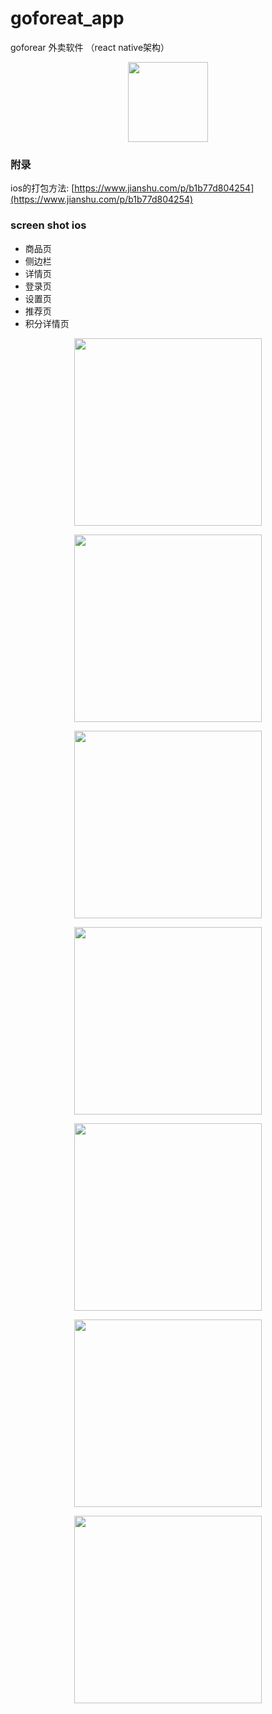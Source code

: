 # goforeat_app
goforear 外卖软件 （react native架构）
<p align="center">
  <img width="128" src="./display/emoji_app.png">
</p>

### 附录
ios的打包方法:
[https://www.jianshu.com/p/b1b77d804254](https://www.jianshu.com/p/b1b77d804254)

### screen shot ios
- 商品页
- 侧边栏
- 详情页
- 登录页
- 设置页
- 推荐页
- 积分详情页


<p align="center">
  <img src="./display/s1.png" style="width:300px;">
  <!-- <img src="./display/as1.png" style="width:325px;"> -->
</p>
<p align="center">
  <img src="./display/s2.jpeg" style="width:300px;">
</p>
<p align="center">
  <img src="./display/s3.jpeg" style="width:300px;">
</p>
<p align="center">
  <img src="./display/s4.jpeg" style="width:300px;">
</p>
<p align="center">
  <img src="./display/s5.jpeg" style="width:300px;">
</p>
<p align="center">
  <img src="./display/s6.jpeg" style="width:300px;">
</p>
<p align="center">
  <img src="./display/s7.jpeg" style="width:300px;">
</p>
